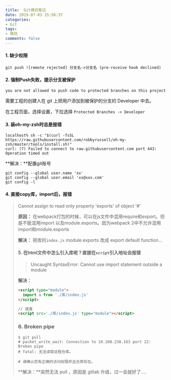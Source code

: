 ```yaml
---
title:  Git填坑笔记
date: 2019-07-03 15:58:37
categories:
- Git
tags:
- 填坑
comments: false
---
```


<!-- more -->

#### 1. 缺少权限

```shell
git push ![remote rejected] 分支名->分支名 (pre-receive hook declined) 
```



#### 2. 强制Push失败，提示分支被保护

```shell
you are not allowed to push code to protected branches on this project
```

需要工程的创建人在 git 上把用户添加到被保护的分支的 Developer 中去。

在工程页面，选择设置，下拉选择 `Protected Branches -> Developer`



#### 3. 装oh-my-zsh时总是报错

```shell
localhost% sh -c "$(curl -fsSL https://raw.githubusercontent.com/robbyrussell/oh-my-zsh/master/tools/install.sh)" 
curl: (7) Failed to connect to raw.githubusercontent.com port 443: Operation timed out
```

**解决：**配置git账号

```shell
git config --global user.name 'xx'
git config --global user.email 'xx@xxx.com'
git config -l
```



#### 4. 直接copy库，import后，报错

> Cannot assign to read only property 'exports' of object '#<Object>'

**原因：** 在webpack打包的时候，可以在js文件中混用require和export。但是不能混用import 以及module.exports。因为webpack 2中不允许混用import和module.exports

**解决：** 把库的`index.js` module.exports 改成 export default function...



#### 5. 在html文件中怎么引入库呢？直接在`script`引入地址会报错

> Uncaught SyntaxError: Cannot use import statement outside a module

**解决：**

```html
<script type="module">
  import a from './库/index.js'
</script>

// 或者 
<script src='./库/index.js' type="module"></script>
```



### 6.  Broken pipe

```shell
$ git pull      
# packet_write_wait: Connection to 10.108.238.163 port 22: Broken pipe
# fatal: 无法读取远程仓库。

# 请确认您有正确的访问权限并且仓库存在。
```

**解决：**突然无法 pull ，原因是 gitlab 升级，过一会就好了....